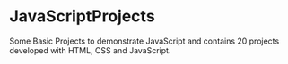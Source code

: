 # JavaScriptProjects
 Some Basic Projects to demonstrate JavaScript and contains 20 projects developed with HTML, CSS and JavaScript.
